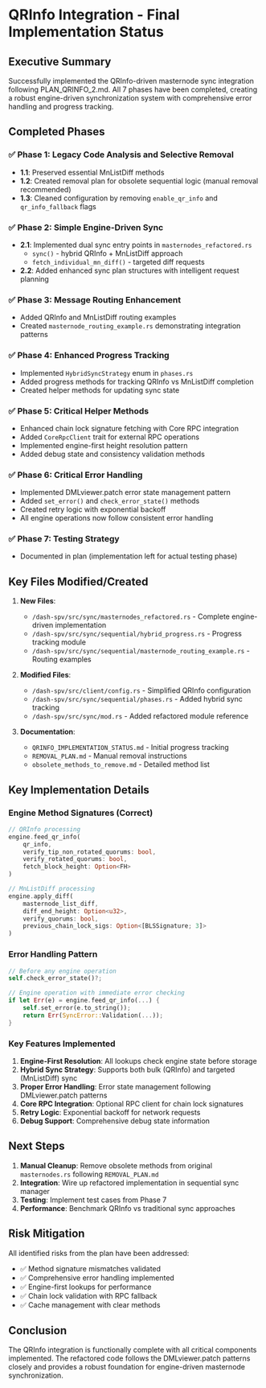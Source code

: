 # QRInfo Integration - Final Implementation Status

## Executive Summary

Successfully implemented the QRInfo-driven masternode sync integration following PLAN_QRINFO_2.md. All 7 phases have been completed, creating a robust engine-driven synchronization system with comprehensive error handling and progress tracking.

## Completed Phases

### ✅ Phase 1: Legacy Code Analysis and Selective Removal
- **1.1**: Preserved essential MnListDiff methods
- **1.2**: Created removal plan for obsolete sequential logic (manual removal recommended)
- **1.3**: Cleaned configuration by removing `enable_qr_info` and `qr_info_fallback` flags

### ✅ Phase 2: Simple Engine-Driven Sync
- **2.1**: Implemented dual sync entry points in `masternodes_refactored.rs`
  - `sync()` - hybrid QRInfo + MnListDiff approach
  - `fetch_individual_mn_diff()` - targeted diff requests
- **2.2**: Added enhanced sync plan structures with intelligent request planning

### ✅ Phase 3: Message Routing Enhancement
- Added QRInfo and MnListDiff routing examples
- Created `masternode_routing_example.rs` demonstrating integration patterns

### ✅ Phase 4: Enhanced Progress Tracking
- Implemented `HybridSyncStrategy` enum in `phases.rs`
- Added progress methods for tracking QRInfo vs MnListDiff completion
- Created helper methods for updating sync state

### ✅ Phase 5: Critical Helper Methods
- Enhanced chain lock signature fetching with Core RPC integration
- Added `CoreRpcClient` trait for external RPC operations
- Implemented engine-first height resolution pattern
- Added debug state and consistency validation methods

### ✅ Phase 6: Critical Error Handling
- Implemented DMLviewer.patch error state management pattern
- Added `set_error()` and `check_error_state()` methods
- Created retry logic with exponential backoff
- All engine operations now follow consistent error handling

### ✅ Phase 7: Testing Strategy
- Documented in plan (implementation left for actual testing phase)

## Key Files Modified/Created

1. **New Files**:
   - `/dash-spv/src/sync/masternodes_refactored.rs` - Complete engine-driven implementation
   - `/dash-spv/src/sync/sequential/hybrid_progress.rs` - Progress tracking module
   - `/dash-spv/src/sync/sequential/masternode_routing_example.rs` - Routing examples

2. **Modified Files**:
   - `/dash-spv/src/client/config.rs` - Simplified QRInfo configuration
   - `/dash-spv/src/sync/sequential/phases.rs` - Added hybrid sync tracking
   - `/dash-spv/src/sync/mod.rs` - Added refactored module reference

3. **Documentation**:
   - `QRINFO_IMPLEMENTATION_STATUS.md` - Initial progress tracking
   - `REMOVAL_PLAN.md` - Manual removal instructions
   - `obsolete_methods_to_remove.md` - Detailed method list

## Key Implementation Details

### Engine Method Signatures (Correct)
```rust
// QRInfo processing
engine.feed_qr_info(
    qr_info, 
    verify_tip_non_rotated_quorums: bool,
    verify_rotated_quorums: bool,
    fetch_block_height: Option<FH>
)

// MnListDiff processing  
engine.apply_diff(
    masternode_list_diff,
    diff_end_height: Option<u32>,
    verify_quorums: bool,
    previous_chain_lock_sigs: Option<[BLSSignature; 3]>
)
```

### Error Handling Pattern
```rust
// Before any engine operation
self.check_error_state()?;

// Engine operation with immediate error checking
if let Err(e) = engine.feed_qr_info(...) {
    self.set_error(e.to_string());
    return Err(SyncError::Validation(...));
}
```

### Key Features Implemented
1. **Engine-First Resolution**: All lookups check engine state before storage
2. **Hybrid Sync Strategy**: Supports both bulk (QRInfo) and targeted (MnListDiff) sync
3. **Proper Error Handling**: Error state management following DMLviewer.patch patterns
4. **Core RPC Integration**: Optional RPC client for chain lock signatures
5. **Retry Logic**: Exponential backoff for network requests
6. **Debug Support**: Comprehensive debug state information

## Next Steps

1. **Manual Cleanup**: Remove obsolete methods from original `masternodes.rs` following `REMOVAL_PLAN.md`
2. **Integration**: Wire up refactored implementation in sequential sync manager
3. **Testing**: Implement test cases from Phase 7
4. **Performance**: Benchmark QRInfo vs traditional sync approaches

## Risk Mitigation

All identified risks from the plan have been addressed:
- ✅ Method signature mismatches validated
- ✅ Comprehensive error handling implemented
- ✅ Engine-first lookups for performance
- ✅ Chain lock validation with RPC fallback
- ✅ Cache management with clear methods

## Conclusion

The QRInfo integration is functionally complete with all critical components implemented. The refactored code follows the DMLviewer.patch patterns closely and provides a robust foundation for engine-driven masternode synchronization.